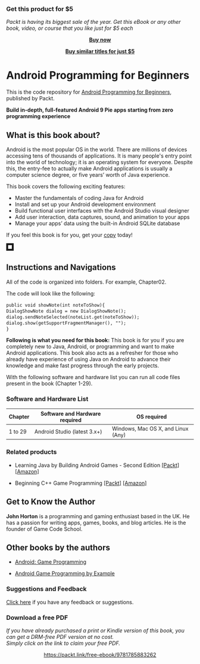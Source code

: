 
### Get this product for $5

<i>Packt is having its biggest sale of the year. Get this eBook or any other book, video, or course that you like just for $5 each</i>


<b><p align='center'>[Buy now](https://packt.link/9781789538502)</p></b>


<b><p align='center'>[Buy similar titles for just $5](https://subscription.packtpub.com/search)</p></b>


# Android Programming for Beginners

<a href="https://www.packtpub.com/application-development/android-programming-beginners?utm_source=github&utm_medium=repository&utm_campaign=9781785883262"><img src="https://d1ldz4te4covpm.cloudfront.net/sites/default/files/imagecache/ppv4_main_book_cover/B05132_cover.png" alt="" height="256px" align="right"></a>

This is the code repository for [Android Programming for Beginners](https://www.packtpub.com/application-development/android-programming-beginners?utm_source=github&utm_medium=repository&utm_campaign=9781785883262), published by Packt.

**Build in-depth, full-featured Android 9 Pie apps starting from zero programming experience**

## What is this book about?
Android is the most popular OS in the world. There are millions of devices accessing tens of thousands of applications. It is many people's entry point into the world of technology; it is an operating system for everyone. Despite this, the entry-fee to actually make Android applications is usually a computer science degree, or five years’ worth of Java experience.

This book covers the following exciting features: 
* Master the fundamentals of coding Java for Android
* Install and set up your Android development environment
* Build functional user interfaces with the Android Studio visual designer
* Add user interaction, data captures, sound, and animation to your apps
* Manage your apps’ data using the built-in Android SQLite database

If you feel this book is for you, get your [copy](https://www.amazon.com/dp/1789538505) today!

<a href="https://www.packtpub.com/?utm_source=github&utm_medium=banner&utm_campaign=GitHubBanner"><img src="https://raw.githubusercontent.com/PacktPublishing/GitHub/master/GitHub.png" 
alt="https://www.packtpub.com/" border="5" /></a>


## Instructions and Navigations
All of the code is organized into folders. For example, Chapter02.

The code will look like the following:
```
public void showNote(int noteToShow){
DialogShowNote dialog = new DialogShowNote();
dialog.sendNoteSelected(noteList.get(noteToShow));
dialog.show(getSupportFragmentManager(), "");
}
```

**Following is what you need for this book:**
This book is for you if you are completely new to Java, Android, or programming and want to make Android applications. This book also acts as a refresher for those who already have experience of using Java on Android to advance their knowledge and make fast progress through the early projects.

With the following software and hardware list you can run all code files present in the book (Chapter 1-29).

### Software and Hardware List

| Chapter  | Software and Hardware required        | OS required                        |
| -------- | ------------------------------------  | -----------------------------------|
| 1 to 29  | Android Studio (latest 3.x+)          | Windows, Mac OS X, and Linux (Any) |

### Related products 
* Learning Java by Building Android Games - Second Edition [[Packt]](https://www.packtpub.com/game-development/learning-java-building-android-games-second-edition?utm_source=github&utm_medium=repository&utm_campaign=9781785883262) [[Amazon]](https://www.amazon.com/dp/1784398853)

* Beginning C++ Game Programming [[Packt]](https://www.packtpub.com/game-development/beginning-c-game-programming?utm_source=github&utm_medium=repository&utm_campaign=9781786466198) [[Amazon]](https://www.amazon.com/dp/1786466198)

## Get to Know the Author
**John Horton** is a programming and gaming enthusiast based in the UK. He has a passion for writing apps, games, books, and blog articles. He is the founder of Game Code School.


## Other books by the authors
* [Android: Game Programming](https://www.packtpub.com/game-development/android-game-programming?utm_source=github&utm_medium=repository&utm_campaign=9781787128583)

* [Android Game Programming by Example](https://www.packtpub.com/game-development/android-game-programming-example?utm_source=github&utm_medium=repository&utm_campaign=9781785280122)


### Suggestions and Feedback
[Click here](https://docs.google.com/forms/d/e/1FAIpQLSdy7dATC6QmEL81FIUuymZ0Wy9vH1jHkvpY57OiMeKGqib_Ow/viewform) if you have any feedback or suggestions.

### Download a free PDF

 <i>If you have already purchased a print or Kindle version of this book, you can get a DRM-free PDF version at no cost.<br>Simply click on the link to claim your free PDF.</i>
<p align="center"> <a href="https://packt.link/free-ebook/9781785883262">https://packt.link/free-ebook/9781785883262 </a> </p>